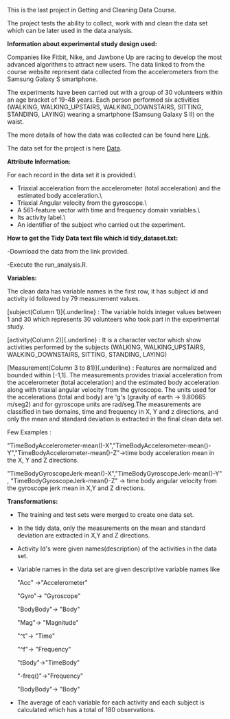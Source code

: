 This is the last project in Getting and Cleaning Data Course.

The project tests the ability to collect, work with and clean the data set which can be later used in the data analysis.

**Information about experimental study design used:**

Companies like Fitbit, Nike, and Jawbone Up are racing to develop the most advanced algorithms to attract new users. The data linked to from the course website represent data collected from the accelerometers from the Samsung Galaxy S smartphone.

The experiments have been carried out with a group of 30 volunteers within an age bracket of 19-48 years. Each person performed six activities (WALKING, WALKING_UPSTAIRS, WALKING_DOWNSTAIRS, SITTING, STANDING, LAYING) wearing a smartphone (Samsung Galaxy S II) on the waist.

The more details of how the data was collected can be found here [Link](http://archive.ics.uci.edu/ml/datasets/Human+Activity+Recognition+Using+Smartphones "Link").

The data set for the project is here [Data](https://d396qusza40orc.cloudfront.net/getdata%2Fprojectfiles%2FUCI%20HAR%20Dataset.zip "Data").

**Attribute Information:**

For each record in the data set it is provided:\
- Triaxial acceleration from the accelerometer (total acceleration) and the estimated body acceleration.\
- Triaxial Angular velocity from the gyroscope.\
- A 561-feature vector with time and frequency domain variables.\
- Its activity label.\
- An identifier of the subject who carried out the experiment.

**How to get the Tidy Data text file which id tidy_dataset.txt:**

-Download the data from the link provided.

-Execute the run_analysis.R.

**Variables:**

The clean data has variable names in the first row, it has subject id and activity id followed by 79 measurement values.

[subject(Column 1)]{.underline} : The variable holds integer values between 1 and 30 which represents 30 volunteers who took part in the experimental study.

[activity(Column 2)]{.underline} : It is a character vector which show activities performed by the subjects (WALKING, WALKING_UPSTAIRS, WALKING_DOWNSTAIRS, SITTING, STANDING, LAYING)

[Measurement(Column 3 to 81)]{.underline} : Features are normalized and bounded within [-1,1]. The measurements provides triaxial acceleration from the accelerometer (total acceleration) and the estimated body acceleration along with triaxial angular velocity from the gyroscope. The units used for the accelerations (total and body) are 'g's (gravity of earth -\> 9.80665 m/seg2) and for gyroscope units are rad/seg.The measurements are classified in two domains, time and frequency in X, Y and z directions, and only the mean and standard deviation is extracted in the final clean data set.

Few Examples :

"TimeBodyAccelerometer-mean()-X","TimeBodyAccelerometer-mean()-Y","TimeBodyAccelerometer-mean()-Z"-\>time body acceleration mean in the X, Y and Z directions.

"TimeBodyGyroscopeJerk-mean()-X","TimeBodyGyroscopeJerk-mean()-Y" , "TimeBodyGyroscopeJerk-mean()-Z" -\> time body angular velocity from the gyroscope jerk mean in X,Y and Z directions.

**Transformations:**

-   The training and test sets were merged to create one data set.

-   In the tidy data, only the measurements on the mean and standard deviation are extracted in X,Y and Z directions.

-   Activity Id's were given names(description) of the activities in the data set.

-   Variable names in the data set are given descriptive variable names like

    "Acc" -\>"Accelerometer"

    "Gyro"-\> "Gyroscope"

    "BodyBody"-\> "Body"

    "Mag"-\> "Magnitude"

    "\^t"-\> "Time"

    "\^f"-\> "Frequency"

    "tBody"-\>"TimeBody"

    "-freq()"-\>"Frequency"

    "BodyBody"-\> "Body"

-   The average of each variable for each activity and each subject is calculated which has a total of 180 observations.
